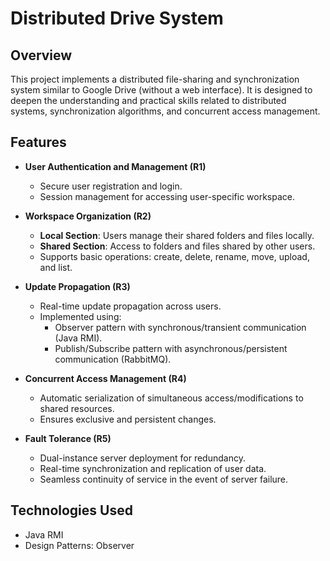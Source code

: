 # Distributed Drive System

## Overview
This project implements a distributed file-sharing and synchronization system similar to Google Drive (without a web interface). It is designed to deepen the understanding and practical skills related to distributed systems, synchronization algorithms, and concurrent access management.

## Features
- **User Authentication and Management (R1)**
  - Secure user registration and login.
  - Session management for accessing user-specific workspace.

- **Workspace Organization (R2)**
  - **Local Section**: Users manage their shared folders and files locally.
  - **Shared Section**: Access to folders and files shared by other users.
  - Supports basic operations: create, delete, rename, move, upload, and list.

- **Update Propagation (R3)**
  - Real-time update propagation across users.
  - Implemented using:
    - Observer pattern with synchronous/transient communication (Java RMI).
    - Publish/Subscribe pattern with asynchronous/persistent communication (RabbitMQ).

- **Concurrent Access Management (R4)**
  - Automatic serialization of simultaneous access/modifications to shared resources.
  - Ensures exclusive and persistent changes.

- **Fault Tolerance (R5)**
  - Dual-instance server deployment for redundancy.
  - Real-time synchronization and replication of user data.
  - Seamless continuity of service in the event of server failure.

## Technologies Used
- Java RMI
- Design Patterns: Observer
